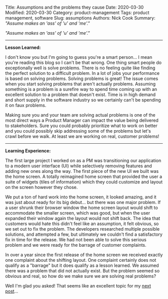 Title: Assumptions and the problems they cause
Date: 2020-03-30
Modified: 2020-03-30
Category: product-management
Tags: product management, software
Slug: assumptions
Authors: Nick Cook
Summary: *"Assume makes an 'ass' of 'u' and 'me'."*
<!-- modified: 2020-03-28 -->

*"Assume makes an 'ass' of 'u' and 'me'."*

---

**Lesson Learned:**

I don't know you but I'm going to guess you're a smart person... I mean you're reading this blog so I can't be that wrong. One thing smart people do exceptionally well is solve problems. There is no feeling quite like finding the perfect solution to a difficult problem. In a lot of jobs your performance is based on solving problems. Solving problems is great! The issue comes when you start solving problems that aren't actually problems. Assuming something is a problem is a surefire way to spend time coming up with an excellent solution to a problem that doesn't exist. Time is in high demand and short supply in the software industry so we certainly can't be spending it on faux problems. 

Making sure you and your team are solving actual problems is one of the most direct ways a Product Manager can impact the value being delivered to stakeholders. Sure you could probably prioritize what to work on better and you could possibly skip addressing some of the problems but let's crawl before we walk. At least we are working on real, customer problems!

---

**Learning Experience:**

The first large project I worked on as a PM was transitioning our application to a modern user interface (UI) while selectively removing features and adding new ones along the way. The first piece of the new UI we built was the home screen. A totally reimagined home screen that provided the user a suite of widgets (tiles of information) which they could customize and layout on the screen however they chose.

We put a ton of hard work into the home screen, it looked amazing, and it was just about ready for its big debut... but there was one major problem. If a user shrunk their browser window the home screen layout would shift to accommodate the smaller screen, which was good, but when the user expanded their window again the layout would not shift back. The idea that customers would hate this didn't feel like an assumption, it felt obvious, so we set out to fix the problem. The developers researched multiple possible solutions, and attempted a few, but ultimately we couldn't find a satisfactory fix in time for the release. We had not been able to solve this serious problem and we were ready for the barrage of customer complaints.

In over a year since the first release of the home screen we received exactly one complaint about the shifting layout. One complaint certainly does not qualify as a "barrage" but it does qualify as a lesson learned. We assumed there was a problem that did not actually exist. But the problem seemed so obvious and real, so how do we make sure we are solving real problems?

Well I'm glad you asked! That seems like an excellent topic for my [next post](/minimum-viable-product)...